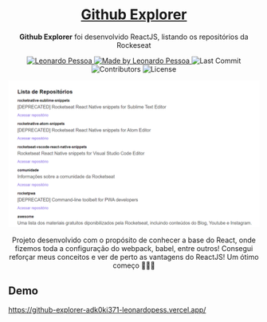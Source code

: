 <h1 align="center">
  <a href="https://github-explorer-adk0ki371-leonardopess.vercel.app/" target="_blank">
    Github Explorer
  </a>
</h1>

<p align="center"><b>Github Explorer</b> foi desenvolvido ReactJS, listando os repositórios da Rockeseat</p>

<p align="center">
   <a href="https://www.linkedin.com/in/leonardo-pessoa-5733121b5/">
      <img alt="Leonardo Pessoa" src="https://img.shields.io/badge/-Leonardo Pessoa-4e5acf?style=flat&logo=Linkedin&logoColor=white" />
   </a>
  
  <a href="https://github.com/LeonardoPess">
    <img alt="Made by Leonardo Pessoa" src="https://img.shields.io/badge/made%20by-Leonardo%20Pessoa-5965e0">
  </a>

  <img alt="Last Commit" src="https://img.shields.io/github/last-commit/LeonardoPess/github-explorer?color=rgb(89,101,224)%22">

  <img alt="Contributors" src="https://img.shields.io/github/contributors/LeonardoPess/github-explorer?color=rgb(89,101,224)">

  <img alt="License" src="https://img.shields.io/badge/license-MIT-%2304D361?color=rgb(89,101,224)">
</p>

<p align="center">
  <img src="github-explorer-img.png">
</p>

<p align="center">Projeto desenvolvido com o propósito de conhecer a base do React, onde fizemos toda a configuração do webpack, babel, entre outros!
Consegui reforçar meus conceitos e ver de perto as vantagens do ReactJS! Um ótimo começo 🚀🚀🚀</p>

## Demo
https://github-explorer-adk0ki371-leonardopess.vercel.app/

